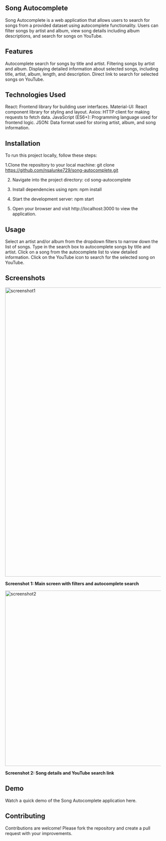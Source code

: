 ## Song Autocomplete
Song Autocomplete is a web application that allows users to search for songs from a provided dataset using autocomplete functionality. Users can filter songs by artist and album, view song details including album descriptions, and search for songs on YouTube.

## Features
Autocomplete search for songs by title and artist.
Filtering songs by artist and album.
Displaying detailed information about selected songs, including title, artist, album, length, and description.
Direct link to search for selected songs on YouTube.

## Technologies Used
React: Frontend library for building user interfaces.
Material-UI: React component library for styling and layout.
Axios: HTTP client for making requests to fetch data.
JavaScript (ES6+): Programming language used for frontend logic.
JSON: Data format used for storing artist, album, and song information.

## Installation

To run this project locally, follow these steps:

1.Clone the repository to your local machine:
	git clone https://github.com/nsalunke729/song-autocomplete.git

2. Navigate into the project directory:
	cd song-autocomplete

3. Install dependencies using npm:
	npm install

4. Start the development server:
	npm start

5. Open your browser and visit http://localhost:3000 to view the application.

## Usage
Select an artist and/or album from the dropdown filters to narrow down the list of songs.
Type in the search box to autocomplete songs by title and artist.
Click on a song from the autocomplete list to view detailed information.
Click on the YouTube icon to search for the selected song on YouTube.

## Screenshots

<img width="933" alt="screenshot1" src="https://github.com/nsalunke729/Song-Library/assets/48030982/e69c9480-241e-4b26-a57e-59b9f7284345"/>

**Screenshot 1: Main screen with filters and autocomplete search**


<img width="566" alt="screenshot2" src="https://github.com/nsalunke729/Song-Library/assets/48030982/4701e8f5-0a9e-456d-8b3a-28b6e951be96"/>

**Screenshot 2: Song details and YouTube search link**

## Demo
Watch a quick demo of the Song Autocomplete application here.

## Contributing
Contributions are welcome! Please fork the repository and create a pull request with your improvements.
